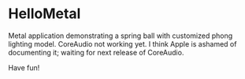 # HelloMetal

Metal application demonstrating a spring ball with customized phong lighting model.
CoreAudio not working yet. I think Apple is ashamed of documenting it; waiting for next release of CoreAudio.

Have fun!
